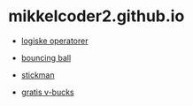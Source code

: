 # mikkelcoder2.github.io

- [logiske operatorer](logiske_operatorer/)

- [bouncing ball](bouncing_ball/)

- [stickman](stickman/)

- [gratis v-bucks](gratis-vbucks/)
